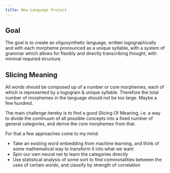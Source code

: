 ```yaml
---
title: New Language Project
---
```


## Goal

The goal is to create an oligosynthetic language, written logographically and with each morpheme pronounced as a unique syllable, with a system of grammar which allows for flexibly and directly transcribing thought, with minimal required structure.

## Slicing Meaning

All words should be composed up of a number or core morphemes, each of which is represented by a logogram & unique syllable. Therefore the total number of morphemes in the language should not be too large. Maybe a few hundred.

The main challenge hereby is to find a good Slicing Of Meaning, i.e. a way to divide the continuum of all possible concepts into a fixed number of general categories, and derive the core morphemes from that.

For that a few approaches come to my mind:

* Take an existing word embedding from machine learning, and think of some mathematical way to transform it into what we want
* Spin our own neural net to learn the categories directly
* Use statistical analysis of some sort to find commonalities between the uses of certain words, and classify by strength of correlation
